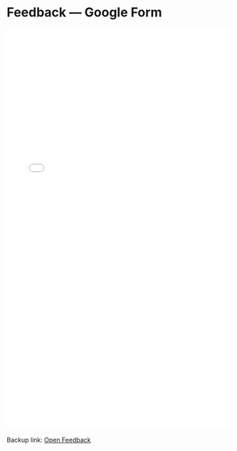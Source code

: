 # Feedback — Google Form

<iframe src="YOUR_FORM_URL" width="100%" height="900" frameborder="0" marginheight="0" marginwidth="0">
Loading…
</iframe>

Backup link: [Open Feedback](YOUR_FORM_URL)
